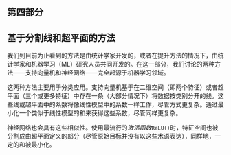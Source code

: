 ## **第四部分**

## **基于分割线和超平面的方法**

我们到目前为止看到的方法是由统计学家开发的，或者在提升方法的情况下，由统计学家和机器学习（ML）研究人员共同开发的。在这一部分，我们讨论的两种方法——支持向量机和神经网络——完全起源于机器学习领域。

这两种方法主要用于分类应用。支持向量机基于在二维空间（即两个特征）或者超平面（三个或更多特征）中存在一条（大部分情况下）将数据按类别分开的线。这些线或超平面中的系数将像线性模型中的系数一样工作，尽管方式更复杂。通过最小化一个类似于线性模型的和来获得这些系数，尽管同样更复杂。

神经网络也会具有这些相似性。使用最流行的*激活函数*`ReLU()`时，特征空间也被分割成由超平面定义的部分（尽管原始目标并没有以这些术语表达），同样地，一定的和被最小化。
